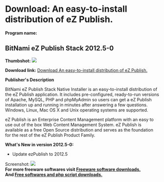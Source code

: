 # Download: An easy-to-install distribution of eZ Publish.

**Program name:**

## BitNami eZ Publish Stack 2012.5-0

  
**Thumbshot:** ![](http://www.freewarefiles.com/screenshot/btnmiezpub_md.jpg)   
  
**Download link:** [Download An easy-to-install distribution of eZ Publish.](http://freesoftwares.boysofts.com/BitNami-eZ-Publish-Stack_program_72850.html)  
  


**Publisher's Description**  
  


BitNami eZ Publish Stack Native Installer is an easy-to-install distribution of the eZ Publish application. It includes pre-configured, ready-to-run versions of Apache, MySQL, PHP and phpMyAdmin so users can get a eZ Publish installation up and running in minutes after answering a few questions. Windows, Linux, Mac OS X and Unix operating systems are supported. 

eZ Publish is an Enterprise Content Management platform with an easy to use out of the box Web Content Management System. eZ Publish is available as a free Open Source distribution and serves as the foundation for the rest of the eZ Publish Product Family.

**What's New in version 2012.5-0:**

  * Update ezPublish to 2012.5 

  
  
Screenshot: ![](http://www.freewarefiles.com/screenshot/btnmiezpub.jpg)   
**For more freeware softwares visit [Freeware software downloads.](http://freesoftwares.boysofts.com/)**   
**And [Free softwares and php script downloads.](http://www.boysofts.com/)**

